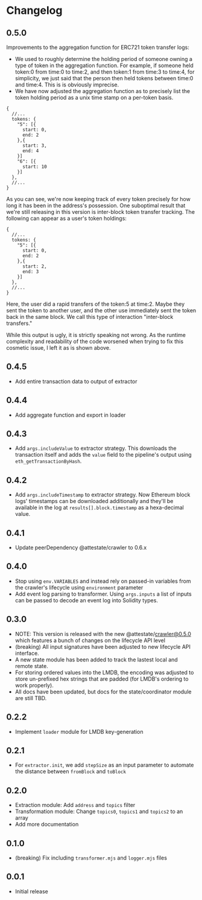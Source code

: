 # Changelog

## 0.5.0

Improvements to the aggregation function for ERC721 token transfer logs:

- We used to roughly determine the holding period of someone owning a type of
  token in the aggregation function. For example, if someone held token:0 from
  time:0 to time:2, and then token:1 from time:3 to time:4, for simplicity, we
  just said that the person then held tokens between time:0 and time:4. This is
  is obviously imprecise.
- We have now adjusted the aggregation function as to precisely list the token
  holding period as a unix time stamp on a per-token basis.

```
{
  //...
  tokens: {
    "5": [{
      start: 0,
      end: 2
    },{
      start: 3,
      end: 4
    }]
    "6": [{
      start: 10
    }]
  },
  //...
}
```

As you can see, we're now keeping track of every token precisely for how long it
has been in the address's possession. One suboptimal result that we're still
releasing in this version is inter-block token transfer tracking. The following
can appear as a user's token holdings:

```
{
  //...
  tokens: {
    "5": [{
      start: 0,
      end: 2
    },{
      start: 2,
      end: 3
    }]
  },
  //...
}
```

Here, the user did a rapid transfers of the token:5 at time:2. Maybe they sent
the token to another user, and the other use immediately sent the token back in
the same block. We call this type of interaction "inter-block transfers."

While this output is ugly, it is strictly speaking not wrong. As the runtime
complexity and readability of the code worsened when trying to fix this cosmetic
issue, I left it as is shown above.

## 0.4.5

- Add entire transaction data to output of extractor

## 0.4.4

- Add aggregate function and export in loader

## 0.4.3

- Add `args.includeValue` to extractor strategy. This downloads the transaction
  itself and adds the `value` field to the pipeline's output using
  `eth_getTransactionByHash`.

## 0.4.2

- Add `args.includeTimestamp` to extractor strategy. Now Ethereum block logs'
  timestamps can be downloaded additionally and they'll be available in the log
  at `results[].block.timestamp` as a hexa-decimal value.

## 0.4.1

- Update peerDependency @attestate/crawler to 0.6.x

## 0.4.0

- Stop using `env.VARIABLES` and instead rely on passed-in variables from the 
  crawler's lifecycle using `environment` parameter
- Add event log parsing to transformer. Using `args.inputs` a list of inputs can
  be passed to decode an event log into Solidity types.

## 0.3.0

- NOTE: This version is released with the new @attestate/crawler@0.5.0 which
  features a bunch of changes on the lifecycle API level
- (breaking) All input signatures have been adjusted to new lifecycle API
  interface.
- A new state module has been added to track the lastest local and remote state.
- For storing ordered values into the LMDB, the encoding was adjusted to store
  un-prefixed hex strings that are padded (for LMDB's ordering to work
  properly).
- All docs have been updated, but docs for the state/coordinator module are
  still TBD.

## 0.2.2

- Implement `loader` module for LMDB key-generation

## 0.2.1

- For `extractor.init`, we add `stepSize` as an input parameter to automate the
  distance between `fromBlock` and `toBlock`

## 0.2.0

- Extraction module: Add `address` and `topics` filter
- Transformation module: Change `topics0`, `topics1` and `topics2` to an array
- Add more documentation

## 0.1.0

- (breaking) Fix including `transformer.mjs` and `logger.mjs` files

## 0.0.1

- Initial release

